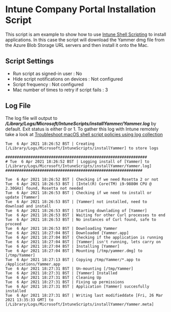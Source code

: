 # Intune Company Portal Installation Script

This script is am example to show how to use [Intune Shell Scripting](https://docs.microsoft.com/en-us/mem/intune/apps/macos-shell-scripts) to install applications. In this case the script will download the Yammer dmg file from the Azure Blob Storage URL servers and then install it onto the Mac.


## Script Settings

- Run script as signed-in user : No
- Hide script notifications on devices : Not configured
- Script frequency : Not configured
- Mac number of times to retry if script fails : 3

## Log File

The log file will output to ***/Library/Logs/Microsoft/IntuneScripts/installYammer/Yammer.log*** by default. Exit status is either 0 or 1. To gather this log with Intune remotely take a look at  [Troubleshoot macOS shell script policies using log collection](https://docs.microsoft.com/en-us/mem/intune/apps/macos-shell-scripts#troubleshoot-macos-shell-script-policies-using-log-collection)

```
Tue  6 Apr 2021 18:26:52 BST | Creating [/Library/Logs/Microsoft/IntuneScripts/installYammer] to store logs

##############################################################
# Tue  6 Apr 2021 18:26:52 BST | Logging install of [Yammer] to [/Library/Logs/Microsoft/IntuneScripts/installYammer/Yammer.log]
############################################################

Tue  6 Apr 2021 18:26:52 BST | Checking if we need Rosetta 2 or not
Tue  6 Apr 2021 18:26:53 BST | [Intel(R) Core(TM) i9-9880H CPU @ 2.30GHz] found, Rosetta not needed
Tue  6 Apr 2021 18:26:53 BST | Checking if we need to install or update [Yammer]
Tue  6 Apr 2021 18:26:53 BST | [Yammer] not installed, need to download and install
Tue  6 Apr 2021 18:26:53 BST | Starting downlading of [Yammer]
Tue  6 Apr 2021 18:26:53 BST | Waiting for other Curl processes to end
Tue  6 Apr 2021 18:26:53 BST | No instances of Curl found, safe to proceed
Tue  6 Apr 2021 18:26:53 BST | Downloading Yammer
Tue  6 Apr 2021 18:27:04 BST | Downloaded [Yammer.app]
Tue  6 Apr 2021 18:27:04 BST | Checking if the application is running
Tue  6 Apr 2021 18:27:04 BST | [Yammer] isn't running, lets carry on
Tue  6 Apr 2021 18:27:04 BST | Installing [Yammer]
Tue  6 Apr 2021 18:27:04 BST | Mounting [/tmp/yammer.dmg] to [/tmp/Yammer]
Tue  6 Apr 2021 18:27:13 BST | Copying /tmp/Yammer/*.app to /Applications/Yammer.app
Tue  6 Apr 2021 18:27:31 BST | Un-mounting [/tmp/Yammer]
Tue  6 Apr 2021 18:27:31 BST | [Yammer] Installed
Tue  6 Apr 2021 18:27:31 BST | Cleaning Up
Tue  6 Apr 2021 18:27:31 BST | Fixing up permissions
Tue  6 Apr 2021 18:27:31 BST | Application [Yammer] succesfully installed
Tue  6 Apr 2021 18:27:31 BST | Writing last modifieddate [Fri, 26 Mar 2021 13:35:33 GMT] to [/Library/Logs/Microsoft/IntuneScripts/installYammer/Yammer.meta]
```
